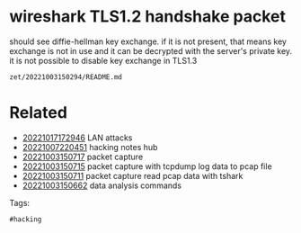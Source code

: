 # wireshark TLS1.2 handshake packet
should see diffie-hellman key exchange.
if it is not present, that means key exchange is not in use and it can be decrypted with the server's private key.
it is not possible to disable key exchange in TLS1.3

` zet/20221003150294/README.md `

# Related

- [20221017172946](/zet/20221017172946/README.md) LAN attacks
- [20221007220451](/zet/20221007220451/README.md) hacking notes hub
- [20221003150717](/zet/20221003150717/README.md) packet capture
- [20221003150715](/zet/20221003150715/README.md) packet capture with tcpdump log data to pcap file
- [20221003150711](/zet/20221003150711/README.md) packet capture read pcap data with tshark
- [20221003150662](/zet/20221003150662/README.md) data analysis commands

Tags:

    #hacking
